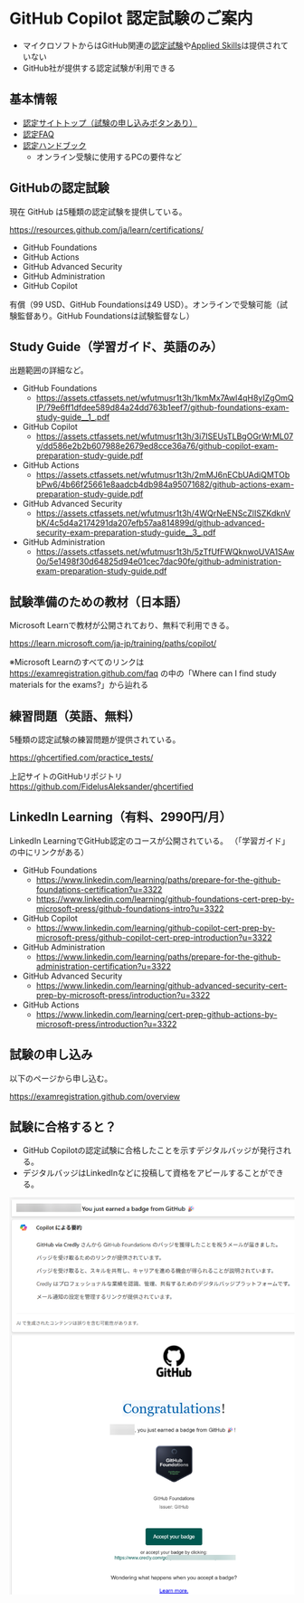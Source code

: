 # GitHub Copilot 認定試験のご案内

- マイクロソフトからはGitHub関連の[認定試験](https://learn.microsoft.com/ja-jp/credentials/certifications/certification-process-overview)や[Applied Skills](https://learn.microsoft.com/ja-jp/credentials/support/appliedskills-process-overview)は提供されていない
- GitHub社が提供する認定試験が利用できる

## 基本情報

- [認定サイトトップ（試験の申し込みボタンあり）](https://examregistration.github.com/)
- [認定FAQ](https://examregistration.github.com/faq)
- [認定ハンドブック](https://examregistration.github.com/handbook)
  - オンライン受験に使用するPCの要件など

## GitHubの認定試験

現在 GitHub は5種類の認定試験を提供している。

https://resources.github.com/ja/learn/certifications/

- GitHub Foundations
- GitHub Actions
- GitHub Advanced Security
- GitHub Administration
- GitHub Copilot

有償（99 USD、GitHub Foundationsは49 USD）。オンラインで受験可能（試験監督あり。GitHub Foundationsは試験監督なし）

## Study Guide（学習ガイド、英語のみ）

出題範囲の詳細など。

- GitHub Foundations
  - https://assets.ctfassets.net/wfutmusr1t3h/1kmMx7AwI4qH8yIZgOmQlP/79e6ff1dfdee589d84a24dd763b1eef7/github-foundations-exam-study-guide__1_.pdf
- GitHub Copilot
  - https://assets.ctfassets.net/wfutmusr1t3h/3i7ISEUsTLBgOGrWrML07y/dd586e2b2b607988e2679ed8cce36a76/github-copilot-exam-preparation-study-guide.pdf
- GitHub Actions
  - https://assets.ctfassets.net/wfutmusr1t3h/2mMJ6nECbUAdiQMTObbPw6/4b66f25661e8aadcb4db984a95071682/github-actions-exam-preparation-study-guide.pdf
- GitHub Advanced Security
  - https://assets.ctfassets.net/wfutmusr1t3h/4WQrNeENScZlISZKdknVbK/4c5d4a2174291da207efb57aa814899d/github-advanced-security-exam-preparation-study-guide__3_.pdf
- GitHub Administration
  - https://assets.ctfassets.net/wfutmusr1t3h/5zTfUfFWQknwoUVA1SAw0o/5e1498f30d64825d94e01cec7dac90fe/github-administration-exam-preparation-study-guide.pdf

## 試験準備のための教材（日本語）

Microsoft Learnで教材が公開されており、無料で利用できる。

https://learn.microsoft.com/ja-jp/training/paths/copilot/

※Microsoft Learnのすべてのリンクは https://examregistration.github.com/faq の中の「Where can I find study materials for the exams?」から辿れる


## 練習問題（英語、無料）

5種類の認定試験の練習問題が提供されている。

https://ghcertified.com/practice_tests/

上記サイトのGitHubリポジトリ https://github.com/FidelusAleksander/ghcertified

## LinkedIn Learning（有料、2990円/月）

LinkedIn LearningでGitHub認定のコースが公開されている。
（「学習ガイド」の中にリンクがある）

- GitHub Foundations
  - https://www.linkedin.com/learning/paths/prepare-for-the-github-foundations-certification?u=3322
  - https://www.linkedin.com/learning/github-foundations-cert-prep-by-microsoft-press/github-foundations-intro?u=3322
- GitHub Copilot
  - https://www.linkedin.com/learning/github-copilot-cert-prep-by-microsoft-press/github-copilot-cert-prep-introduction?u=3322
- GitHub Administration
  - https://www.linkedin.com/learning/paths/prepare-for-the-github-administration-certification?u=3322
- GitHub Advanced Security
  - https://www.linkedin.com/learning/github-advanced-security-cert-prep-by-microsoft-press/introduction?u=3322
- GitHub Actions
  - https://www.linkedin.com/learning/cert-prep-github-actions-by-microsoft-press/introduction?u=3322

## 試験の申し込み

以下のページから申し込む。

https://examregistration.github.com/overview

## 試験に合格すると？

- GitHub Copilotの認定試験に合格したことを示すデジタルバッジが発行される。
- デジタルバッジはLinkedInなどに投稿して資格をアピールすることができる。

![alt text](image.png)